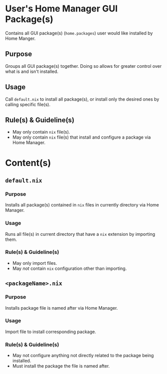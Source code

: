 # User's Home Manager GUI Package(s)

Contains all GUI package(s) (`home.packages`) user would like installed by Home Manger.

## Purpose

Groups all GUI package(s) together. Doing so allows for greater control over what is and isn't installed.

## Usage

Call `default.nix` to install all package(s), or install only the desired ones by calling specific file(s).

## Rule(s) & Guideline(s)

- May only contain `nix` file(s).
- May only contain `nix` file(s) that install and configure a package via Home Manager.

# Content(s)

## `default.nix`

### Purpose

Installs all package(s) contained in `nix` files in currently directory via Home Manager.

### Usage

Runs all file(s) in current directory that have a `nix` extension by importing them.

### Rule(s) & Guideline(s)

- May only import files.
- May *not* contain `nix` configuration other than importing.

## `<packageName>.nix`

### Purpose

Installs package file is named after via Home Manager.

### Usage

Import file to install corresponding package.

### Rule(s) & Guideline(s)

- May not configure anything not directly related to the package being installed.
- Must install the package the file is named after.

